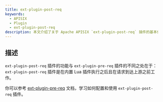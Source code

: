```yaml
---
title: ext-plugin-post-req
keywords:
  - APISIX
  - Plugin
  - ext-plugin-post-req
description: 本文介绍了关于 Apache APISIX `ext-plugin-post-req` 插件的基本信息及使用方法。
---
```


<!--
#
# Licensed to the Apache Software Foundation (ASF) under one or more
# contributor license agreements.  See the NOTICE file distributed with
# this work for additional information regarding copyright ownership.
# The ASF licenses this file to You under the Apache License, Version 2.0
# (the "License"); you may not use this file except in compliance with
# the License.  You may obtain a copy of the License at
#
#     http://www.apache.org/licenses/LICENSE-2.0
#
# Unless required by applicable law or agreed to in writing, software
# distributed under the License is distributed on an "AS IS" BASIS,
# WITHOUT WARRANTIES OR CONDITIONS OF ANY KIND, either express or implied.
# See the License for the specific language governing permissions and
# limitations under the License.
#
-->

## 描述

`ext-plugin-post-req` 插件的功能与 `ext-plugin-pre-req` 插件的不同之处在于：`ext-plugin-post-req` 插件是在内置 Lua 插件执行之后且在请求到达上游之前工作。

你可以参考 [ext-plugin-pre-req](./ext-plugin-pre-req.md) 文档，学习如何配置和使用 `ext-plugin-post-req` 插件。
